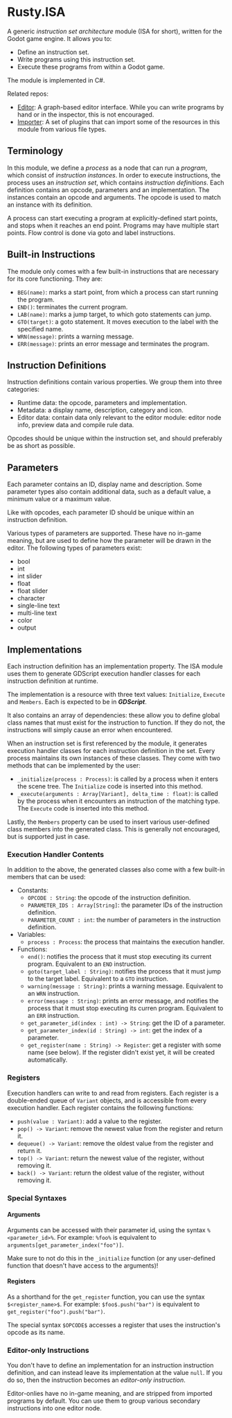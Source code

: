# Rusty.ISA
A generic *instruction set architecture* module (ISA for short), written for the Godot game engine. It allows you to:
- Define an instruction set.
- Write programs using this instruction set.
- Execute these programs from within a Godot game.

The module is implemented in C#.

Related repos:
- [Editor](https://github.com/RustyRoboticsBV/Rusty.ISA.Editor): A graph-based editor interface. While you can write programs by hand or in the inspector, this is not encouraged.
- [Importer](https://github.com/RustyRoboticsBV/Rusty.ISA.Importer): A set of plugins that can import some of the resources in this module from various file types.

## Terminology
In this module, we define a *process* as a node that can run a *program*, which consist of *instruction instances*. In order to execute instructions, the process uses an *instruction set*, which contains *instruction definitions*. Each definition contains an opcode, parameters and an implementation. The instances contain an opcode and arguments. The opcode is used to match an instance with its definition.

A process can start executing a program at explicitly-defined start points, and stops when it reaches an end point. Programs may have multiple start points. Flow control is done via goto and label instructions.

## Built-in Instructions
The module only comes with a few built-in instructions that are necessary for its core functioning. They are:
- `BEG(name)`: marks a start point, from which a process can start running the program.
- `END()`: terminates the current program.
- `LAB(name)`: marks a jump target, to which goto statements can jump.
- `GTO(target)`: a goto statement. It moves execution to the label with the specified name.
- `WRN(message)`: prints a warning message.
- `ERR(message)`: prints an error message and terminates the program.

## Instruction Definitions
Instruction definitions contain various properties. We group them into three categories:
- Runtime data: the opcode, parameters and implementation.
- Metadata: a display name, description, category and icon.
- Editor data: contain data only relevant to the editor module: editor node info, preview data and compile rule data.

Opcodes should be unique within the instruction set, and should preferably be as short as possible.

## Parameters
Each parameter contains an ID, display name and description. Some parameter types also contain additional data, such as a default value, a minimum value or a maximum value.

Like with opcodes, each parameter ID should be unique within an instruction definition.

Various types of parameters are supported. These have no in-game meaning, but are used to define how the parameter will be drawn in the editor. The following types of parameters exist:
- bool
- int
- int slider
- float
- float slider
- character
- single-line text
- multi-line text
- color
- output

## Implementations
Each instruction definition has an implementation property. The ISA module uses them to generate GDScript execution handler classes for each instruction definition at runtime.

The implementation is a resource with three text values: `Initialize`, `Execute` and `Members`. Each is expected to be in _**GDScript**_.

It also contains an array of dependencies: these allow you to define global class names that must exist for the instruction to function. If they do not, the instructions will simply cause an error when encountered.

When an instruction set is first referenced by the module, it generates execution handler classes for each instruction definition in the set. Every process maintains its own instances of these classes.
They come with two methods that can be implemented by the user:
- `_initialize(process : Process)`: is called by a process when it enters the scene tree. The `Initialize` code is inserted into this method.
- `_execute(arguments : Array[Variant], delta_time : float)`: is called by the process when it encounters an instruction of the matching type. The `Execute` code is inserted into this method.

Lastly, the `Members` property can be used to insert various user-defined class members into the generated class. This is generally not encouraged, but is supported just in case.

### Execution Handler Contents
In addition to the above, the generated classes also come with a few built-in members that can be used:
- Constants:
  - `OPCODE : String`: the opcode of the instruction definition.
  - `PARAMETER_IDS : Array[String]`: the parameter IDs of the instruction definition.
  - `PARAMETER_COUNT : int`: the number of parameters in the instruction definition.
- Variables:
  - `process : Process`: the process that maintains the execution handler.
- Functions:
  - `end()`: notifies the process that it must stop executing its current program. Equivalent to an `END` instruction.
  - `goto(target_label : String)`: notifies the process that it must jump to the target label. Equivalent to a `GTO` instruction.
  - `warning(message : String)`: prints a warning message. Equivalent to an `WRN` instruction.
  - `error(message : String)`: prints an error message, and notifies the process that it must stop executing its curren program. Equivalent to an `ERR` instruction.
  - `get_parameter_id(index : int) -> String`: get the ID of a parameter.
  - `get_parameter_index(id : String) -> int`: get the index of a parameter.
  - `get_register(name : String) -> Register`: get a register with some name (see below). If the register didn't exist yet, it will be created automatically.

### Registers
Execution handlers can write to and read from registers. Each register is a double-ended queue of `Variant` objects, and is accessible from every execution handler. Each register contains the following functions:
  - `push(value : Variant)`: add a value to the register.
  - `pop() -> Variant`: remove the newest value from the register and return it.
  - `dequeue() -> Variant`: remove the oldest value from the register and return it.
  - `top() -> Variant`: return the newest value of the register, without removing it.
  - `back() -> Variant`: return the oldest value of the register, without removing it.

### Special Syntaxes
#### Arguments
Arguments can be accessed with their parameter id, using the syntax `%<parameter_id>%`. For example: `%foo%` is equivalent to `arguments[get_parameter_index("foo")]`.

Make sure to not do this in the `_initialize` function (or any user-defined function that doesn't have access to the arguments)!

#### Registers
As a shorthand for the `get_register` function, you can use the syntax `$<register_name>$`. For example: `$foo$.push("bar")` is equivalent to `get_register("foo").push("bar")`.

The special syntax `$OPCODE$` accesses a register that uses the instruction's opcode as its name.

### Editor-only Instructions
You don't have to define an implementation for an instruction instruction definition, and can instead leave its implementation at the value `null`. If you do so, then the instruction becomes an *editor-only instruction*.

Editor-onlies have no in-game meaning, and are stripped from imported programs by default. You can use them to group various secondary instructions into one editor node.
